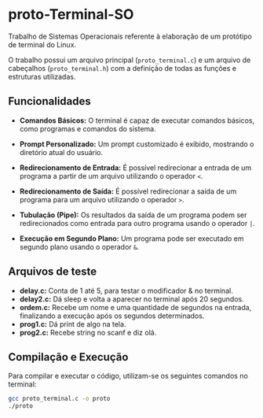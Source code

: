 # proto-Terminal-SO

Trabalho de Sistemas Operacionais referente à elaboração de um protótipo de terminal do Linux.

O trabalho possui um arquivo principal (`proto_terminal.c`) e um arquivo de cabeçalhos (`proto_terminal.h`) com a definição de todas as funções e estruturas utilizadas.

## Funcionalidades

- **Comandos Básicos:** O terminal é capaz de executar comandos básicos, como programas e comandos do sistema.

- **Prompt Personalizado:** Um prompt customizado é exibido, mostrando o diretório atual do usuário.

- **Redirecionamento de Entrada:** É possível redirecionar a entrada de um programa a partir de um arquivo utilizando o operador `<`.

- **Redirecionamento de Saída:** É possível redirecionar a saída de um programa para um arquivo utilizando o operador `>`.

- **Tubulação (Pipe):** Os resultados da saída de um programa podem ser redirecionados como entrada para outro programa usando o operador `|`.

- **Execução em Segundo Plano:** Um programa pode ser executado em segundo plano usando o operador `&`.

## Arquivos de teste
- **delay.c:** Conta de 1 até 5, para testar o modificador & no terminal.
- **delay2.c:** Dá sleep e volta a aparecer no terminal após 20 segundos.
- **ordem.c:** Recebe um nome e uma quantidade de segundos na entrada, finalizando a execução após os segundos determinados.
- **prog1.c:** Dá print de algo na tela.
- **prog2.c:** Recebe string no scanf e diz olá.

## Compilação e Execução

Para compilar e executar o código, utilizam-se os seguintes comandos no terminal:

```bash
gcc proto_terminal.c -o proto
./proto




